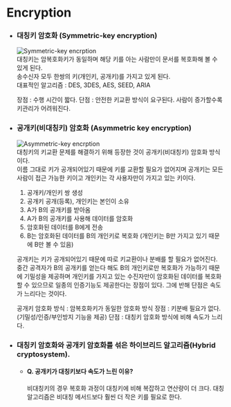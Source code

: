 # Encryption

- ### 대칭키 암호화 (Symmetric-key encryption)   
   ![Symmetric-key encrption](https://user-images.githubusercontent.com/26195706/113228693-6200bb00-92d0-11eb-8a36-966b0db77d80.jpg)   
   대칭키는 암복호화키가 동일하며 해당 키를 아는 사람만이 문서를 복호화해 볼 수 있게 된다.   
   송수신자 모두 한쌍의 키(개인키, 공개키)를 가지고 있게 된다.   
   대표적인 알고리즘 : DES, 3DES, AES, SEED, ARIA
   
   장점 : 수행 시간이 짧다.
   단점 : 안전한 키교환 방식이 요구된다. 사람이 증가할수록 키관리가 어려워진다.

- ### 공개키(비대칭키) 암호화 (Asymmetric key encryption)   
   ![Asymmetric-key encrption](https://user-images.githubusercontent.com/26195706/113228819-b7d56300-92d0-11eb-956c-b6787d620556.png)   
   대칭키의 키교환 문제를 해결하기 위해 등장한 것이 공개키(비대칭키) 암호화 방식이다.   
   이름 그대로 키가 공개되어있기 때문에 키를 교환할 필요가 없어지며 공개키는 모든 사람이 접근 가능한 키이고 개인키는 각 사용자만이 가지고 있는 키이다.
   
   1. 공개키/개인키 쌍 생성
   2. 공개키 공개(등록), 개인키는 본인이 소유
   3. A가 B의 공개키를 받아옴
   4. A가 B의 공개키를 사용해 데이터를 암호화
   5. 암호화된 데이터를 B에게 전송
   6. B는 암호화된 데이터를 B의 개인키로 복호화 (개인키는 B만 가지고 있기 때문에 B만 볼 수 있음)
   
   공개키는 키가 공개되어있기 때문에 따로 키교환이나 분배를 할 필요가 없어진다. 중간 공격자가 B의 공개키를 얻는다 해도 B의 개인키로만 복호화가 가능하기 때문에
   기밀성을 제공하며 개인키를 가지고 있는 수진자만이 암호화된 데이터를 복호화할 수 있으므로 일종의 인증기능도 제공한다는 장점이 있다. 그에 반해 단점은 속도가 느리다는 것이다.
   
   공개키 암호화 방식 : 암복호화키가 동일한 암호화 방식
   장점 : 키분배 필요가 없다. (기밀성/인증/부인방지 기능을 제공)
   단점 : 대칭키 암호화 방식에 비해 속도가 느리다.
   
- ### 대칭키 암호화와 공개키 암호화를 섞은 하이브리드 알고리즘(Hybrid cryptosystem).
   
   - #### Q. 공개키가 대칭키보다 속도가 느린 이유?
      비대칭키의 경우 복호화 과정이 대칭키에 비해 복잡하고 연산량이 더 크다.
      대칭 알고리즘은 비대칭 메서드보다 훨씬 더 작은 키를 필요로 한다.
